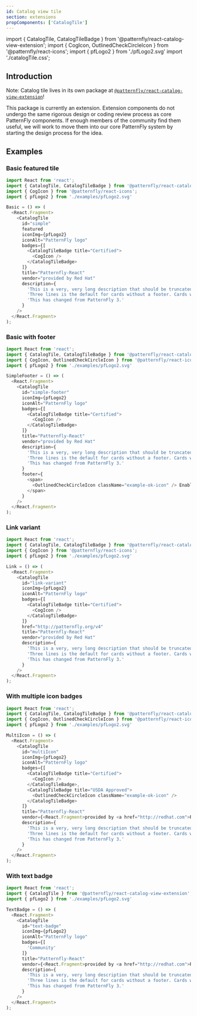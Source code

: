 ```yaml
---
id: Catalog view tile
section: extensions
propComponents: ['CatalogTile']
---
```


import { CatalogTile, CatalogTileBadge } from '@patternfly/react-catalog-view-extension';
import { CogIcon, OutlinedCheckCircleIcon } from '@patternfly/react-icons';
import { pfLogo2 } from './pfLogo2.svg'
import './catalogTile.css';

## Introduction

Note: Catalog tile lives in its own package at [`@patternfly/react-catalog-view-extension`](https://www.npmjs.com/package/@patternfly/react-catalog-view-extension)!

This package is currently an extension. Extension components do not undergo the same rigorous design or coding review process as core PatternFly components. If enough members of the community find them useful, we will work to move them into our core PatternFly system by starting the design process for the idea.

## Examples
### Basic featured tile
```js
import React from 'react';
import { CatalogTile, CatalogTileBadge } from '@patternfly/react-catalog-view-extension';
import { CogIcon } from '@patternfly/react-icons';
import { pfLogo2 } from './examples/pfLogo2.svg'

Basic = () => (
  <React.Fragment>
    <CatalogTile
      id="simple"
      featured
      iconImg={pfLogo2}
      iconAlt="PatternFly logo"
      badges={[
        <CatalogTileBadge title="Certified">
          <CogIcon />
        </CatalogTileBadge>
      ]}
      title="Patternfly-React"
      vendor="provided by Red Hat"
      description={
        'This is a very, very long description that should be truncated after three lines. ' +
        'Three lines is the default for cards without a footer. Cards with a footer are truncated after one line. Truncation function use is deprecated; please pass in a maxDescriptionLength of -1 to override it. ' +
        'This has changed from PatternFly 3.'
      }
    />
  </React.Fragment>
);
```

### Basic with footer
```js
import React from 'react';
import { CatalogTile, CatalogTileBadge } from '@patternfly/react-catalog-view-extension';
import { CogIcon, OutlinedCheckCircleIcon } from '@patternfly/react-icons';
import { pfLogo2 } from './examples/pfLogo2.svg'

SimpleFooter = () => (
  <React.Fragment>
    <CatalogTile
      id="simple-footer"
      iconImg={pfLogo2}
      iconAlt="PatternFly logo"
      badges={[
        <CatalogTileBadge title="Certified">
          <CogIcon />
        </CatalogTileBadge>
      ]}
      title="Patternfly-React"
      vendor="provided by Red Hat"
      description={
        'This is a very, very long description that should be truncated after one line. ' +
        'Three lines is the default for cards without a footer. Cards with a footer are truncated after one line. Truncation function use is deprecated; please pass in a maxDescriptionLength of -1 to override it. ' +
        'This has changed from PatternFly 3.'
      }
      footer={
        <span>
          <OutlinedCheckCircleIcon className="example-ok-icon" /> Enabled
        </span>
      }
    />
  </React.Fragment>
);
```

### Link variant
```js
import React from 'react';
import { CatalogTile, CatalogTileBadge } from '@patternfly/react-catalog-view-extension';
import { CogIcon } from '@patternfly/react-icons';
import { pfLogo2 } from './examples/pfLogo2.svg'

Link = () => (
  <React.Fragment>
    <CatalogTile
      id="link-variant"
      iconImg={pfLogo2}
      iconAlt="PatternFly logo"
      badges={[
        <CatalogTileBadge title="Certified">
          <CogIcon />
        </CatalogTileBadge>
      ]}
      href="http://patternfly.org/v4"
      title="Patternfly-React"
      vendor="provided by Red Hat"
      description={
        'This is a very, very long description that should be truncated after three lines. ' +
        'Three lines is the default for cards without a footer. Cards with a footer are truncated after one line. Truncation function use is deprecated; please pass in a maxDescriptionLength of -1 to override it. ' +
        'This has changed from PatternFly 3.'
      }
    />
  </React.Fragment>
);
```

### With multiple icon badges
```js
import React from 'react';
import { CatalogTile, CatalogTileBadge } from '@patternfly/react-catalog-view-extension';
import { CogIcon, OutlinedCheckCircleIcon } from '@patternfly/react-icons';
import { pfLogo2 } from './examples/pfLogo2.svg'

MultiIcon = () => (
  <React.Fragment>
    <CatalogTile
      id="multiIcon"
      iconImg={pfLogo2}
      iconAlt="PatternFly logo"
      badges={[
        <CatalogTileBadge title="Certified">
          <CogIcon />
        </CatalogTileBadge>,
        <CatalogTileBadge title="USDA Approved">
          <OutlinedCheckCircleIcon className="example-ok-icon" />
        </CatalogTileBadge>
      ]}
      title="Patternfly-React"
      vendor={<React.Fragment>provided by <a href="http://redhat.com">Red Hat</a></React.Fragment>}
      description={
        'This is a very, very long description that should be truncated after three lines. ' +
        'Three lines is the default for cards without a footer. Cards with a footer are truncated after one line. Truncation function use is deprecated; please pass in a maxDescriptionLength of -1 to override it. ' +
        'This has changed from PatternFly 3.'
      }
    />
  </React.Fragment>
);
```

### With text badge
```js
import React from 'react';
import { CatalogTile } from '@patternfly/react-catalog-view-extension';
import { pfLogo2 } from './examples/pfLogo2.svg'

TextBadge = () => (
  <React.Fragment>
    <CatalogTile
      id="text-badge"
      iconImg={pfLogo2}
      iconAlt="PatternFly logo"
      badges={[
        'Community'
      ]}
      title="Patternfly-React"
      vendor={<React.Fragment>provided by <a href="http://redhat.com">Red Hat</a></React.Fragment>}
      description={
        'This is a very, very long description that should be truncated after three lines. ' +
        'Three lines is the default for cards without a footer. Cards with a footer are truncated after one line. Truncation function use is deprecated; please pass in a maxDescriptionLength of -1 to override it. ' +
        'This has changed from PatternFly 3.'
      }
    />
  </React.Fragment>
);
```
